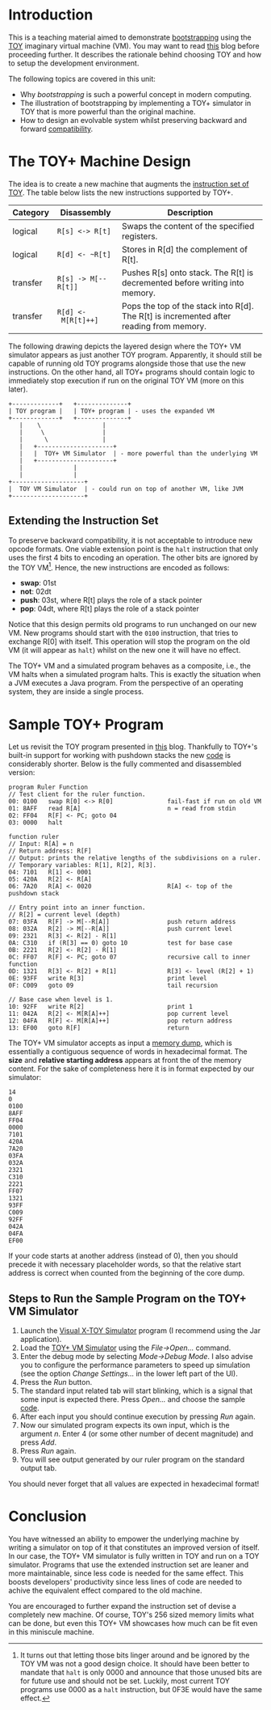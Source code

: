 # Introduction
This is a teaching material aimed to demonstrate [bootstrapping](https://en.wikipedia.org/wiki/Bootstrapping) using the [TOY](https://introcs.cs.princeton.edu/java/62toy/) imaginary virtual machine (VM). You may want to read [this](https://blog.ervinvarga.com/2025/01/explaining-high-level-concepts-via-low.html) blog before proceeding further. It describes the rationale behind choosing TOY and how to setup the development environment.

The following topics are covered in this unit:

- Why *bootstrapping* is such a powerful concept in modern computing.
- The illustration of bootstrapping by implementing a TOY+ simulator in TOY that is more powerful than the original machine.
- How to design an evolvable system whilst preserving backward and forward [compatibility](https://en.wikipedia.org/wiki/Compatibility).

# The TOY+ Machine Design
The idea is to create a new machine that augments the [instruction set of TOY](https://introcs.cs.princeton.edu/java/62toy/cheatsheet.txt). The table below lists the new instructions supported by TOY+.

| Category | Disassembly | Description |
| -------- | ----------- | ----------- |
| logical | <code>R[s] <-> R[t]</code> | Swaps the content of the specified registers. |
| logical | <code>R[d] <- ~R[t]</code> | Stores in R[d] the complement of R[t]. |
| transfer | <code>R[s]&nbsp;->&nbsp;M[--R[t]]</code> | Pushes R[s] onto stack. The R[t] is decremented before writing into memory. |
| transfer | <code>R[d]&nbsp;<-&nbsp;M[R[t]++]</code> | Pops the top of the stack into R[d]. The R[t] is incremented after reading from memory. |

The following drawing depicts the layered design where the TOY+ VM simulator appears as just another TOY program. Apparently, it should still be capable of running old TOY programs alongside those that use the new instructions. On the other hand, all TOY+ programs should contain logic to immediately stop execution if run on the original TOY VM (more on this later).

```
+-------------+   +--------------+
| TOY program |   | TOY+ program | - uses the expanded VM
+-------------+   +--------------+
   |    \                 |
   |     \                |
   |      \               |
   |   +---------------------+
   |   |  TOY+ VM Simulator  | - more powerful than the underlying VM
   |   +---------------------+
   |              |
   |              |
+--------------------+
|  TOY VM Simulator  | - could run on top of another VM, like JVM
+--------------------+
```

## Extending the Instruction Set
To preserve backward compatibility, it is not acceptable to introduce new opcode formats. One viable extension point is the `halt` instruction that only uses the first 4 bits to encoding an operation. The other bits are ignored by the TOY VM[^1]. Hence, the new instructions are encoded as follows:

- **swap**: 01st
- **not**: 02dt
- **push**: 03st, where R[t] plays the role of a stack pointer
- **pop**: 04dt, where R[t] plays the role of a stack pointer

Notice that this design permits old programs to run unchanged on our new VM. New programs should start with the `0100` instruction, that tries to exchange R[0] with itself. This operation will stop the program on the old VM (it will appear as `halt`) whilst on the new one it will have no effect.

The TOY+ VM and a simulated program behaves as a composite, i.e., the VM halts when a simulated program halts. This is exactly the situation when a JVM executes a Java program. From the perspective of an operating system, they are inside a single process.

# Sample TOY+ Program
Let us revisit the TOY program presented in [this](https://blog.ervinvarga.com/2025/01/explaining-high-level-concepts-via-low.html) blog. Thankfully to TOY+'s built-in support for working with pushdown stacks the new [code](samples/ruler.toyp) is considerably shorter. Below is the fully commented and disassembled version:

```
program Ruler Function
// Test client for the ruler function.
00: 0100   swap R[0] <-> R[0]               fail-fast if run on old VM
01: 8AFF   read R[A]                        n = read from stdin
02: FF04   R[F] <- PC; goto 04                            
03: 0000   halt                                                     

function ruler
// Input: R[A] = n     
// Return address: R[F]
// Output: prints the relative lengths of the subdivisions on a ruler.               
// Temporary variables: R[1], R[2], R[3].
04: 7101   R[1] <- 0001                                       
05: 420A   R[2] <- R[A]                               
06: 7A20   R[A] <- 0020                     R[A] <- top of the pushdown stack

// Entry point into an inner function.
// R[2] = current level (depth)
07: 03FA   R[F] -> M[--R[A]]                push return address                                         
08: 032A   R[2] -> M[--R[A]]                push current level                      
09: 2321   R[3] <- R[2] - R[1]                             
0A: C310   if (R[3] == 0) goto 10           test for base case   
0B: 2221   R[2] <- R[2] - R[1]                            
0C: FF07   R[F] <- PC; goto 07              recursive call to inner function
0D: 1321   R[3] <- R[2] + R[1]              R[3] <- level (R[2] + 1)
0E: 93FF   write R[3]                       print level
0F: C009   goto 09                          tail recursion

// Base case when level is 1.
10: 92FF   write R[2]                       print 1
11: 042A   R[2] <- M[R[A]++]                pop current level                                  
12: 04FA   R[F] <- M[R[A]++]                pop return address                             
13: EF00   goto R[F]                        return
```

The TOY+ VM simulator accepts as input a [memory dump](https://en.wikipedia.org/wiki/Core_dump), which is essentially a contiguous sequence of words in hexadecimal format. The **size** and **relative starting address** appears at front the of the memory content. For the sake of completeness here it is in format expected by our simulator:

```
14
0
0100
8AFF
FF04
0000
7101
420A
7A20
03FA
032A
2321
C310
2221
FF07
1321
93FF
C009
92FF
042A
04FA
EF00
```

If your code starts at another address (instead of 0), then you should precede it with necessary placeholder words, so that the relative start address is correct when counted from the beginning of the core dump.

## Steps to Run the Sample Program on the TOY+ VM Simulator
1. Launch the [Visual X-TOY Simulator](https://lift.cs.princeton.edu/xtoy/) program (I recommend using the Jar application).
2. Load the [TOY+ VM Simulator](src/toyplus_vm_simulator.toy) using the *File->Open...* command.
3. Enter the debug mode by selecting *Mode->Debug Mode*. I also advise you to configure the performance parameters to speed up simulation (see the option *Change Settings...* in the lower left part of the UI).
4. Press the *Run* button.
5. The standard input related tab will start blinking, which is a signal that some input is expected there. Press *Open...* and choose the sample [code](samples/ruler.toyp).
6. After each input you should continue execution by pressing *Run* again.
7. Now our simulated program expects its own input, which is the argument *n*. Enter 4 (or some other number of decent magnitude) and press *Add*.
8. Press *Run* again.
9. You will see output generated by our ruler program on the standard output tab.

You should never forget that all values are expected in hexadecimal format!

# Conclusion
You have witnessed an ability to empower the underlying machine by writing a simulator on top of it that constitutes an improved version of itself. In our case, the TOY+ VM simulator is fully written in TOY and run on a TOY simulator. Programs that use the extended instruction set are leaner and more maintainable, since less code is needed for the same effect. This boosts developers' productivity since less lines of code are needed to achive the equivalent effect compared to the old machine.

You are encouraged to further expand the instruction set of devise a completely new machine. Of course, TOY's 256 sized memory limits what can be done, but even this TOY+ VM showcases how much can be fit even in this miniscule machine. 


[^1]: It turns out that letting those bits linger around and be ignored by the TOY VM was not a good design choice. It should have been better to mandate that `halt` is only 0000 and announce that those unused bits are for future use and should not be set. Luckily, most current TOY programs use 0000 as a `halt` instruction, but 0F3E would have the same effect.